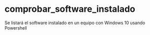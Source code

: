 # comprobar_software_instalado
Se listará el software instalado en un equipo con Windows 10 usando Powershell
